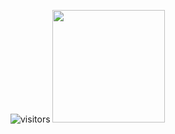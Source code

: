 ![visitors](https://visitor-badge.glitch.me/badge?page_id=page.id)
<img height="180em" src="https://github-readme-stats.vercel.app/api?username=Artxmi&show_icons=true&hide_border=true&&count_private=true&include_all_commits=true" />
